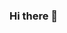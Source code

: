 ### Hi there 👋

<!--
**jaykg1/jaykg1** is a ✨ _special_ ✨ repository because its `README.md` (this file) appears on your GitHub profile.

- Name:JG
- This is my personal, and school Github account! I will use this account for projects that I plan to create for school and creative use.
- In order to clone my repository, I opened the Github Desktop app, and clicked on the "+" icon, and then the "Clone a Repository" button. After clicking the button, I was given a few ways to source my repository, and I clicked on "Clone from the internet", which allowed me to find the repository that I had just created, "jaykg1.github.io". Once I clicked on that, the app downloaded a copy of the repository on my computer.

-->
